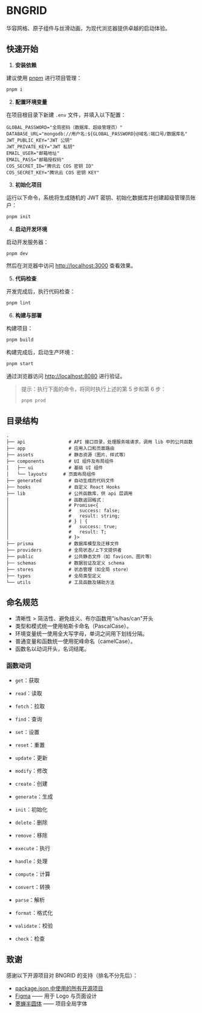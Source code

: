 # BNGRID

华容网格、原子组件与丝滑动画，为现代浏览器提供卓越的启动体验。

## 快速开始

1. **安装依赖**

建议使用 [pnpm](https://pnpm.io/) 进行项目管理：

```bash
pnpm i
```

2. **配置环境变量**

在项目根目录下新建 `.env` 文件，并填入以下配置：

```env
GLOBAL_PASSWORD="全局密码（数据库、超级管理员）"
DATABASE_URL="mongodb://用户名:${GLOBAL_PASSWORD}@域名:端口号/数据库名"
JWT_PUBLIC_KEY="JWT 公钥"
JWT_PRIVATE_KEY="JWT 私钥"
EMAIL_USER="邮箱地址"
EMAIL_PASS="邮箱授权码"
COS_SECRET_ID="腾讯云 COS 密钥 ID"
COS_SECRET_KEY="腾讯云 COS 密钥 KEY"
```

3. **初始化项目**

运行以下命令，系统将生成随机的 JWT 密钥、初始化数据库并创建超级管理员账户：

```bash
pnpm init
```

4. **启动开发环境**

启动开发服务器：

```bash
pnpm dev
```

然后在浏览器中访问 [http://localhost:3000](http://localhost:3000) 查看效果。

5. **代码检查**

开发完成后，执行代码检查：

```bash
pnpm lint
```

6. **构建与部署**

构建项目：

```bash
pnpm build
```

构建完成后，启动生产环境：

```bash
pnpm start
```

通过浏览器访问 [http://localhost:8080](http://localhost:8080) 进行验证。

> 提示：执行下面的命令，将同时执行上述的第 5 步和第 6 步：
>
> ```bash
> pnpm prod
> ```

## 目录结构

```plain
.
├── api                # API 接口目录，处理服务端请求，调用 lib 中的公共函数
├── app                # 应用入口和页面路由
├── assets             # 静态资源（图片、样式等）
├── components         # UI 组件及布局组件
│   ├── ui             # 基础 UI 组件
│   └── layouts      # 页面布局组件
├── generated          # 自动生成的代码文件
├── hooks              # 自定义 React Hooks
├── lib                # 公共函数库，供 api 层调用
│                      # 函数返回格式：
│                      # Promise<{
│                      #   success: false;
│                      #   result: string;
│                      # } | {
│                      #   success: true;
│                      #   result: T;
│                      # }>
├── prisma             # 数据库模型及迁移文件
├── providers          # 全局状态/上下文提供者
├── public             # 公共静态文件（如 favicon、图片等）
├── schemas            # 数据验证及定义 schema
├── stores             # 状态管理（如全局 store）
├── types              # 全局类型定义
└── utils              # 工具函数及辅助方法
```

## 命名规范

- 清晰性 > 简洁性、避免歧义、布尔函数用"is/has/can"开头
- 类型和模式统一使用帕斯卡命名（PascalCase）。
- 环境变量统一使用全大写字母，单词之间用下划线分隔。
- 普通变量和函数统一使用驼峰命名（camelCase）。
- 函数名以动词开头，名词结尾。

### 函数动词

- `get`：获取
- `read`：读取
- `fetch`：拉取
- `find`：查询

- `set`：设置
- `reset`：重置
- `update`：更新
- `modify`：修改

- `create`：创建
- `generate`：生成
- `init`：初始化

- `delete`：删除
- `remove`：移除

- `execute`：执行
- `handle`：处理
- `compute`：计算

- `convert`：转换
- `parse`：解析
- `format`：格式化

- `validate`：校验
- `check`：检查

## 致谢

感谢以下开源项目对 BNGRID 的支持（排名不分先后）：

- [package.json 中使用的所有开源项目](https://github.com/bngrid/bngrid/blob/main/package.json)
- [Figma](https://www.figma.com/) —— 用于 Logo 与页面设计
- [寒蝉半圆体](https://github.com/Warren2060/ChillRound) —— 项目全局字体
